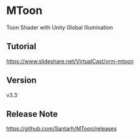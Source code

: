 # MToon
Toon Shader with Unity Global Illumination

## Tutorial
https://www.slideshare.net/VirtualCast/vrm-mtoon

## Version
v3.3

## Release Note
https://github.com/Santarh/MToon/releases
